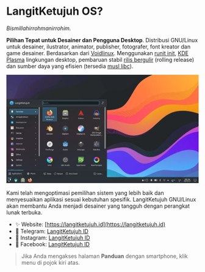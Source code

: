 # LangitKetujuh OS?

_Bismillahirrohmanirrohim._

**Pilihan Tepat untuk Desainer dan Pengguna Desktop**. Distribusi GNU/Linux untuk desainer, ilustrator, animator, publisher, fotografer, font kreator dan game desainer. Berdasarkan dari [Voidlinux](https://voidlinux.org). Menggunakan [runit init](http://smarden.org/runit/), [KDE Plasma](https://kde.org/plasma-desktop/) lingkungan desktop, pembaruan stabil [rilis bergulir](https://id.wikipedia.org/wiki/Rilis_bergulir) (rolling release) dan sumber daya yang efisien (tersedia [musl libc](https://www.musl-libc.org/)).

![Start Menu LangitKetujuh OS](media/image/desktop-langitketujuh-id-1.webp)

Kami telah mengoptimasi pemilihan sistem yang lebih baik dan menyesuaikan aplikasi sesuai kebutuhan spesifik. LangitKetujuh GNU/Linux akan membantu Anda menjadi desainer yang tangguh dengan perangkat lunak terbuka.

* ✨ Website: [https://langitketujuh.id](https://langitketujuh.id)
* 🚀 Telegram: [LangitKetujuh ID](https://t.me/langitketujuh.id)
* 🍄 Instagram: [LangitKetujuh ID](https://instagram.com/langitketujuh.id)
* 🍨 Facebook: [LangitKetujuh ID](https://facebook.com/langitketujuh.id)

> Jika Anda mengakses halaman **Panduan** dengan smartphone, klik menu di pojok kiri atas.
